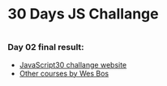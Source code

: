 <h1>30 Days JS Challange<h1>
<h3>Day 02 final result:</h3>


- [JavaScript30 challange website](https://javascript30.com/)
- [Other courses by Wes Bos](https://wesbos.com/courses/)

